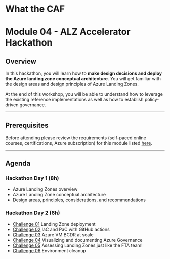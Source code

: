 # What the CAF

# Module 04 - ALZ Accelerator Hackathon

## Overview

In this hackathon, you will learn how to **make design decisions and deploy the Azure landing zone conceptual architecture**.
You will get familiar with the design areas and design principles of Azure Landing Zones.

At the end of this workshop, you will be able to understand how to leverage the existing reference implementations as well as how to establish policy-driven governance.

---

## Prerequisites

Before attending please review the requirements (self-paced online courses, certifications, Azure subscription) for this module listed [here](/agenda_and_requirements.md).

---

## Agenda

### Hackathon Day 1 (8h)

- Azure Landing Zones overview
- Azure Landing Zone conceptual architecture 
- Design areas, principles, considerations, and recommendations

### Hackathon Day 2 (6h)

- [Challenge 01](./challenges/caf-advanced-challenges.md) Landing Zone deployment
- [Challenge 02](./challenges/caf-advanced-challenges.md) IaC and PaC with GitHub actions
- [Challenge 03](./challenges/caf-advanced-challenges.md) Azure VM BCDR at scale
- [Challenge 04](./challenges/caf-advanced-challenges.md) Visualizing and documenting Azure Governance
- [Challenge 05](./challenges/caf-advanced-challenges.md) Assessing Landing Zones just like the FTA team!
- [Challenge 06](./challenges/caf-advanced-challenges.md) Environment cleanup
